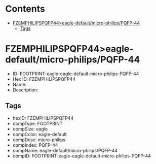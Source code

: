 



Contents
========

* [FZEMPHILIPSPQFP44>eagle-default/micro-philips/PQFP-44](#fzemphilipspqfp44eagle-defaultmicro-philipspqfp-44)
	* [Tags](#tags)

# FZEMPHILIPSPQFP44>eagle-default/micro-philips/PQFP-44

- ID: FOOTPRINT-eagle-eagle-default-micro-philips-PQFP-44
- Hex ID: FZEMPHILIPSPQFP44
- Name: 
- Description: 

## Tags

- hexID: FZEMPHILIPSPQFP44
- oompType: FOOTPRINT
- oompSize: eagle
- oompColor: eagle-default
- oompDesc: micro-philips
- oompIndex: PQFP-44
- oompName: eagle-default/micro-philips/PQFP-44
- oompID: FOOTPRINT-eagle-eagle-default-micro-philips-PQFP-44
